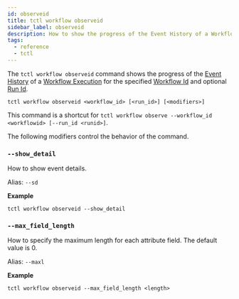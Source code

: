 ```yaml
---
id: observeid
title: tctl workflow observeid
sidebar_label: observeid
description: How to show the progress of the Event History of a Workflow Execution for a specified Workflow Id and optional Run Id using tctl.
tags:
  - reference
  - tctl
---
```


The `tctl workflow observeid` command shows the progress of the [Event History](/docs/concepts/what-is-an-event-history) of a [Workflow Execution](/docs/concepts/what-is-a-workflow-execution) for the specified [Workflow Id](/docs/concepts/what-is-a-workflow-id) and optional [Run Id](/docs/concepts/what-is-a-run-id).

`tctl workflow observeid <workflow_id> [<run_id>] [<modifiers>]`

This command is a shortcut for `tctl workflow observe --workflow_id <workflowid> [--run_id <runid>]`.

The following modifiers control the behavior of the command.

### `--show_detail`

How to show event details.

Alias: `--sd`

**Example**

```
tctl workflow observeid --show_detail
```

### `--max_field_length`

How to specify the maximum length for each attribute field. The default value is 0.

Alias: `--maxl`

**Example**

```
tctl workflow observeid --max_field_length <length>
```
